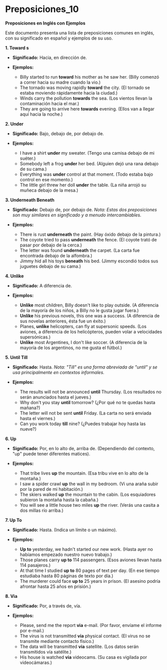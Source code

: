 # Preposiciones_10



**Preposiciones en Inglés con Ejemplos**

Este documento presenta una lista de preposiciones comunes en inglés, con su significado en español y ejemplos de su uso.

**1. Toward s**

*   **Significado:** Hacia, en dirección de.
*   **Ejemplos:**

    *   Billy started to run **toward** his mother as he saw her. (Billy comenzó a correr hacia su madre cuando la vio.)
    *   The tornado was moving rapidly **toward** the city. (El tornado se estaba moviendo rápidamente hacia la ciudad.)
    *   Winds carry the pollution **towards** the sea. (Los vientos llevan la contaminación hacia el mar.)
    *   They are going to arrive here **towards** evening. (Ellos van a llegar aquí hacia la noche.)

**2. Under**

*   **Significado:** Bajo, debajo de, por debajo de.
*   **Ejemplos:**

    *   I have a shirt **under** my sweater. (Tengo una camisa debajo de mi suéter.)
    *   Somebody left a frog **under** her bed. (Alguien dejó una rana debajo de su cama.)
    *   Everything was **under** control at that moment. (Todo estaba bajo control en ese momento.)
    *   The little girl threw her doll **under** the table. (La niña arrojó su muñeca debajo de la mesa.)

**3. Underneath   Beneath**

*   **Significado:** Debajo de, por debajo de.  *Nota: Estas dos preposiciones son muy similares en significado y a menudo intercambiables.*
*   **Ejemplos:**

    *   There is rust **underneath** the paint. (Hay óxido debajo de la pintura.)
    *   The coyote tried to pass **underneath** the fence. (El coyote trató de pasar por debajo de la cerca.)
    *   The letter was found **underneath** the carpet. (La carta fue encontrada debajo de la alfombra.)
    *   Jimmy hid all his toys **beneath** his bed. (Jimmy escondió todos sus juguetes debajo de su cama.)

**4. Unlike**

*   **Significado:** A diferencia de.
*   **Ejemplos:**

    *   **Unlike** most children, Billy doesn't like to play outside. (A diferencia de la mayoría de los niños, a Billy no le gusta jugar fuera.)
    *   **Unlike** his previous novels, this one was a success. (A diferencia de sus novelas anteriores, ésta fue un éxito.)
    *   Planes, **unlike** helicopters, can fly at supersonic speeds. (Los aviones, a diferencia de los helicópteros, pueden volar a velocidades supersónicas.)
    *   **Unlike** most Argentines, I don't like soccer. (A diferencia de la mayoría de los argentinos, no me gusta el fútbol.)

**5. Until   Till**

*   **Significado:** Hasta. *Nota: "Till" es una forma abreviada de "until" y se usa principalmente en contextos informales.*
*   **Ejemplos:**

    *   The results will not be announced **until** Thursday. (Los resultados no serán anunciados hasta el jueves.)
    *   Why don't you stay **until** tomorrow? (¿Por qué no te quedas hasta mañana?)
    *   The letter will not be sent **until** Friday. (La carta no será enviada hasta el viernes.)
    *   Can you work today **till** nine? (¿Puedes trabajar hoy hasta las nueve?)

**6. Up**

*   **Significado:** Por, en lo alto de, arriba de. (Dependiendo del contexto, "up" puede tener diferentes matices).
*   **Ejemplos:**

    *   That tribe lives **up** the mountain. (Esa tribu vive en lo alto de la montaña.)
    *   I saw a spider crawl **up** the wall in my bedroom. (Vi una araña subir por la pared de mi habitación.)
    *   The skiers walked **up** the mountain to the cabin. (Los esquiadores subieron la montaña hasta la cabaña.)
    *   You will see a little house two miles **up** the river. (Verás una casita a dos millas río arriba.)

**7. Up To**

*   **Significado:** Hasta.  (Indica un límite o un máximo).
*   **Ejemplos:**

    *   **Up to** yesterday, we hadn't started our new work. (Hasta ayer no habíamos empezado nuestro nuevo trabajo.)
    *   Those planes carry **up to** 114 passengers. (Esos aviones llevan hasta 114 pasajeros.)
    *   At that time I studied **up to** 80 pages of text per day. (En ese tiempo estudiaba hasta 80 páginas de texto por día.)
    *   The murderer could face **up to** 25 years in prison. (El asesino podría afrontar hasta 25 años en prisión.)

**8. Via**

*   **Significado:** Por, a través de, vía.
*   **Ejemplos:**

    *   Please, send me the report **via** e-mail. (Por favor, envíame el informe por e-mail.)
    *   The virus is not transmitted **via** physical contact. (El virus no se transmite mediante contacto físico.)
    *   The data will be transmitted **via** satellite. (Los datos serán transmitidos vía satélite.)
    *   His house is watched **via** videocams. (Su casa es vigilada por videocámaras.)
